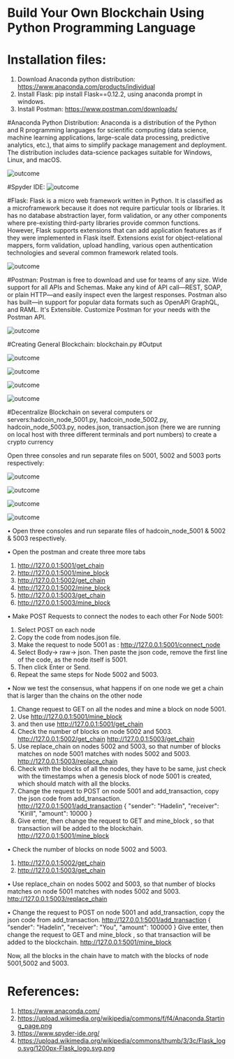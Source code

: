 # Build Your Own Blockchain Using Python Programming Language
# Installation files:
1. Download Anaconda python distribution: https://www.anaconda.com/products/individual
2. Install Flask: pip install Flask==0.12.2, using anaconda prompt in windows.
3. Install Postman: https://www.postman.com/downloads/

#Anaconda Python Distribution:
Anaconda is a distribution of the Python and R programming languages for scientific computing (data science, machine learning applications, large-scale data processing, predictive analytics, etc.), that aims to simplify package management and deployment. The distribution includes data-science packages suitable for Windows, Linux, and macOS.

![outcome](./01.jpg)

#Spyder IDE:
![outcome](./02.jpg)

#Flask:
Flask is a micro web framework written in Python. It is classified as a microframework because it does not require particular tools or libraries. It has no database abstraction layer, form validation, or any other components where pre-existing third-party libraries provide common functions. However, Flask supports extensions that can add application features as if they were implemented in Flask itself. Extensions exist for object-relational mappers, form validation, upload handling, various open authentication technologies and several common framework related tools.

![outcome](./03.jpg)

#Postman:
Postman is free to download and use for teams of any size. Wide support for all APIs and Schemas. Make any kind of API call—REST, SOAP, or plain HTTP—and easily inspect even the largest responses. Postman also has built—in support for popular data formats such as OpenAPI GraphQL, and RAML. It's Extensible. Customize Postman for your needs with the Postman API.

![outcome](./04.jpg)

#Creating General Blockchain: blockchain.py
#Output

![outcome](./05.jpg)




![outcome](./06.jpg)





![outcome](./07.jpg)





![outcome](./08.jpg)





#Decentralize Blockchain on several computers or servers:hadcoin_node_5001.py, hadcoin_node_5002.py, hadcoin_node_5003.py, nodes.json, transaction.json
(here we are running on local host with three different terminals and port numbers) to create a crypto currency

Open three consoles and run separate files on 5001, 5002 and 5003 ports respectively:

![outcome](./09.jpg)





![outcome](./10.jpg)





![outcome](./11.jpg)




![outcome](./12.jpg)


•	Open three consoles and run separate files of hadcoin_node_5001 & 5002 & 5003 respectively.

•	Open the postman and create three more tabs
1. http://127.0.0.1:5001/get_chain
2. http://127.0.0.1:5001/mine_block
3. http://127.0.0.1:5002/get_chain
4. http://127.0.0.1:5002/mine_block
5. http://127.0.0.1:5003/get_chain
6. http://127.0.0.1:5003/mine_block


•	Make POST Requests to connect the nodes to each other
For Node 5001:
1. Select POST on each node
2. Copy the code from nodes.json file.
3. Make the request to node 5001 as : http://127.0.0.1:5001/connect_node
4. Select Body→ raw→ json. Then paste the json code, remove the first line of the code, as the node itself is 5001.
5. Then click Enter or Send.
6. Repeat the same steps for Node 5002 and 5003.


•	Now we test the consensus, what happens if on one node we get a chain that is larger than the chains on the other node
1. Change request to GET on all the nodes and mine a block on node 5001.
2. Use http://127.0.0.1:5001/mine_block 
3. and then use  http://127.0.0.1:5001/get_chain
4. Check the number of blocks on node 5002 and 5003. 
http://127.0.0.1:5002/get_chain
http://127.0.0.1:5003/get_chain
5. Use replace_chain on nodes 5002 and 5003, so that number of blocks matches on node 5001 matches with nodes 5002 and 5003.
http://127.0.0.1:5003/replace_chain
6. Check with the blocks of all the nodes, they have to be same, just check with the timestamps when a genesis block of node 5001 is created, which should match with all the blocks.
7. Change the request to POST on node 5001 and add_transaction, copy the json code from add_transaction.
http://127.0.0.1:5001/add_transaction
{
    "sender": "Hadelin",
    "receiver": "Kirill",
    "amount": 10000
}
8. Give enter, then change the request to GET and mine_block , so that transaction will be added to the blockchain.
http://127.0.0.1:5001/mine_block

•	Check the number of blocks on node 5002 and 5003. 
1. http://127.0.0.1:5002/get_chain
2. http://127.0.0.1:5003/get_chain


•	Use replace_chain on nodes 5002 and 5003, so that number of blocks matches on node 5001 matches with nodes 5002 and 5003.
http://127.0.0.1:5003/replace_chain

•	Change the request to POST on node 5001 and add_transaction, copy the json code from add_transaction.
http://127.0.0.1:5001/add_transaction
{
    "sender": "Hadelin",
    "receiver": "You",
    "amount": 100000
}
 Give enter, then change the request to GET and mine_block , so that transaction will be added to the blockchain.
http://127.0.0.1:5001/mine_block

Now, all the blocks in the chain have to match with the blocks of node 5001,5002 and 5003.



# References:
1. https://www.anaconda.com/
2. https://upload.wikimedia.org/wikipedia/commons/f/f4/Anaconda.Starting_page.png
3. https://www.spyder-ide.org/
4. https://upload.wikimedia.org/wikipedia/commons/thumb/3/3c/Flask_logo.svg/1200px-Flask_logo.svg.png







